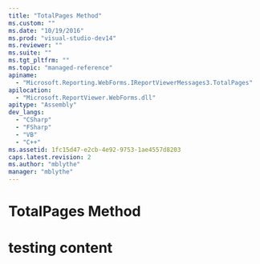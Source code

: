 ```yaml
---
title: "TotalPages Method"
ms.custom: ""
ms.date: "10/19/2016"
ms.prod: "visual-studio-dev14"
ms.reviewer: ""
ms.suite: ""
ms.tgt_pltfrm: ""
ms.topic: "managed-reference"
apiname: 
  - "Microsoft.Reporting.WebForms.IReportViewerMessages3.TotalPages"
apilocation: 
  - "Microsoft.ReportViewer.WebForms.dll"
apitype: "Assembly"
dev_langs: 
  - "CSharp"
  - "FSharp"
  - "VB"
  - "C++"
ms.assetid: 1fc15d47-e2cb-4e92-9753-1ae4557d8203
caps.latest.revision: 2
ms.author: "mblythe"
manager: "mblythe"
---
```

# TotalPages Method
# testing content